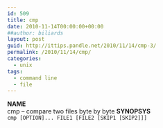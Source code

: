 ```yaml
---
id: 509
title: cmp
date: 2010-11-14T00:00:00+00:00
##author: biliards
layout: post
guid: http://ittips.pandle.net/2010/11/14/cmp-3/
permalink: /2010/11/14/cmp/
categories:
  - unix
tags:
  - command line
  - file
---
```

**NAME**  
cmp &#8211; compare two files byte by byte **SYNOPSYS**  
`cmp [OPTION]... FILE1 [FILE2 [SKIP1 [SKIP2]]]`

